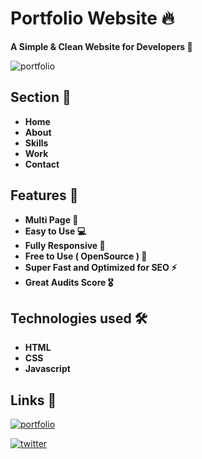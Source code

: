
# Portfolio Website 🔥

**A Simple & Clean Website for Developers 🚀**


![portfolio](https://user-images.githubusercontent.com/104723233/222150716-fa9508e2-f136-402c-9e45-ad8f6a0eabc8.jpg)


## Section 🎯

- **Home**
- **About**
- **Skills**
- **Work**
- **Contact**

## Features 🎉

- **Multi Page 💎**
- **Easy to Use 💻**
- **Fully Responsive 🚀**
- **Free to Use ( OpenSource ) 🥳**
- **Super Fast and Optimized for SEO ⚡**
- **Great Audits Score 🎖️**

## Technologies used 🛠️

- **HTML**
- **CSS**
- **Javascript**


## Links 🔗

[![portfolio](https://img.shields.io/badge/my_portfolio-000?style=for-the-badge&logo=ko-fi&logoColor=white)](https://ialamin.netlify.app/)

[![twitter](https://img.shields.io/badge/twitter-1DA1F2?style=for-the-badge&logo=twitter&logoColor=white)](https://twitter.com/ialamin69)

